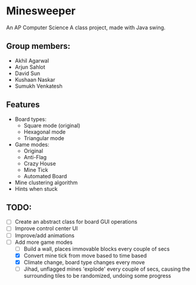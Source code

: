 # Minesweeper

An AP Computer Science A class project, made with Java swing.


## Group members:
- Akhil Agarwal
- Arjun Sahlot
- David Sun
- Kushaan Naskar
- Sumukh Venkatesh


## Features
- Board types:
  - Square mode (original)
  - Hexagonal mode
  - Triangular mode
- Game modes:
  - Original
  - Anti-Flag
  - Crazy House
  - Mine Tick
  - Automated Board
- Mine clustering algorithm
- Hints when stuck

## TODO:
- [ ] Create an abstract class for board GUI operations
- [ ] Improve control center UI
- [ ] Improve/add animations
- [ ] Add more game modes
  - [ ] Build a wall, places immovable blocks every couple of secs
  - [x] Convert mine tick from move based to time based
  - [x] Climate change, board type changes every move
  - [ ] Jihad, unflagged mines 'explode' every couple of secs, causing the surrounding tiles to be randomized, undoing some progress
